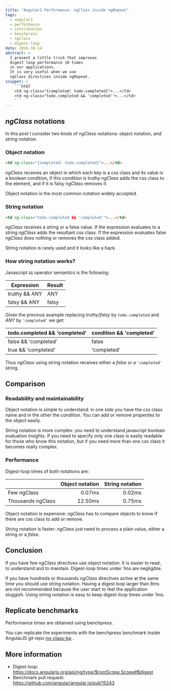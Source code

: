 ```yaml
---
title: "Angular1 Performance: ngClass inside ngRepeat"
tags:
  - angular1
  - performance
  - contribution
  - benchpress
  - ngClass
  - digest-loop
date: 2016-10-14
abstract: >
  I present a little trick that improves 
  digest loop performance 10 times 
  in our applications.
  It is very useful when we use 
  ngClass directives inside ngRepeat.
snippet: |
    ```html
    <td ng-class="{completed: todo.completed}">...</td>
    <td ng-class="todo.completed && 'completed'">...</td>
    ```
---
```



## _ngClass_ notations

In this post I consider two kinds of _ngClass_ notations:
object notation, and string notation.

### Object notation

```html
<td ng-class="{completed: todo.completed}">...</td>
```

_ngClass_ receives an object in which
each key is a css class and its value is a boolean condition,
if this condition is truthy _ngClass_ adds the 
css class to the element, and if it is falsy 
_ngClass_ removes it.

Object notation is the most common notation widely accepted.


### String notation

```html
<td ng-class="todo.completed && 'completed'">...</td>
```

_ngClass_ receives a string or a false value.
If the expression evaluates to a string
_ngClass_ adds the resultant css class.
If the expression evaluates false 
_ngClass_ does nothing or removes the css class added.

String notation is rarely used and it looks like a hack.


### How string notation works?

Javascript `&&` operator semantics is the following:

| Expression    | Result |
| ------------- | ------ |
| truthy && ANY | ANY    |
| falsy && ANY  | falsy  |


Given the previous example replacing 
_truthy_/_falsy_ by `todo.completed` and _ANY_ by `'completed'`
we get:  

| todo.completed && 'completed' | condition && 'completed' |
| ----------------------------- | ------------------------ |
| false && 'completed'          | false                    |
| true  && 'completed'          | 'completed'              |


Thus _ngClass_ using string notation 
receives either a _false_ or a `'completed'` string.


## Comparison

### Readability and maintainability

Object notation is simple to understand:
in one side you have the css class name and in the other the condition.
You can add or remove properties to the object easily.

String notation is more complex:
you need to understand javascript boolean evaluation insights.
If you need to specify only one class is easily readable
for those who know this notation, but if you need more
than one css class it becomes really complex.


### Performance

Digest-loop times of both notations are:

|                   | Object notation | String notation |
| ----------------- | --------------: | --------------: |
| Few ngClass       |       0.07ms    |        0.02ms   |
| Thousands ngClass |      12.50ms    |        0.75ms   |


Object notation is expensive:
_ngClass_ has to compare objects to know
if there are css class to add or remove.

String notation is faster:
_ngClass_ just need to process a plain value,
either a string or a _false_.


## Conclusion

If you have few _ngClass_ directives use object notation.
It is easier to read, to understand and to maintain.
Digest-loop times under 1ms are negligible.

If you have hundreds or thousands _ngClass_ directives
active at the same time
you should use string notation. 
Having a digest loop larger than 8ms are not recommended
because the user start to feel the application sluggish.
Using string notation is easy to keep digest-loop times
under 1ms.


Replicate benchmarks
--------------------

Performance times are obtained using benchpress.

You can replicate the experiments with
the benchpress benchmark inside AngularJS git repo
[ng-class-bp](https://github.com/drpicox/angular.js/tree/11d94ab6531c9aca6383f6eb8f23d182ea003d75/benchmarks) . 


## More information

- Digest loop: https://docs.angularjs.org/api/ng/type/$rootScope.Scope#$digest
- Benchmark pull request: https://github.com/angular/angular.js/pull/15243
